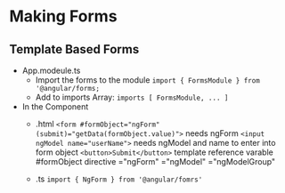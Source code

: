 # Making Forms
## Template Based Forms
- App.modeule.ts 
    - Import the forms to the module 
      `import { FormsModule } from '@angular/forms;`
    - Add to imports Array:
      `imports [ FormsModule, ... ]`
- In the Component
    - .html
    `<form #formObject="ngForm" (submit)="getData(formObject.value)">` needs ngForm
      `<input ngModel name="userName">` needs ngModel and name to enter into form object
      `<button>Submit</button>`
    template reference varable #formObject
    directive ="ngForm" 
              ="ngModel"
              ="ngModelGroup"

    - .ts
    `import { NgForm } from '@angular/fomrs'`
    
